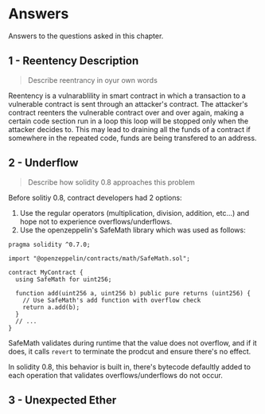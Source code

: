 # Answers

Answers to the questions asked in this chapter.

## 1 - Reentency Description

> Describe reentrancy in oyur own words

Reentency is a vulnarablility in smart contract in which a transaction to a vulnerable contract is sent through an attacker's contract. The attacker's contract reenters the vulnerable contract over and over again, making a certain code section run in a loop this loop will be stopped only when the attacker decides to. This may lead to draining all the funds of a contract if somewhere in the repeated code, funds are being transfered to an address.

## 2 - Underflow
> Describe how solidity 0.8 approaches this problem

Before solitiy 0.8, contract developers had 2 options:
1) Use the regular operators (multiplication, division, addition, etc...) and hope not to experience overflows/underflows.
2) Use the openzeppelin's SafeMath library which was used as follows:

```solidity
pragma solidity ^0.7.0;

import "@openzeppelin/contracts/math/SafeMath.sol";

contract MyContract {
  using SafeMath for uint256;

  function add(uint256 a, uint256 b) public pure returns (uint256) {
    // Use SafeMath's add function with overflow check
    return a.add(b);
  }
  // ...
}
```


SafeMath validates during runtime that the value does not overflow, and if it does, it calls `revert` to terminate the prodcut and ensure there's no effect.

In solidity 0.8, this behavior is built in, there's bytecode defaultly added to each operation that validates overflows/underflows do not occur.

## 3 - Unexpected Ether 



